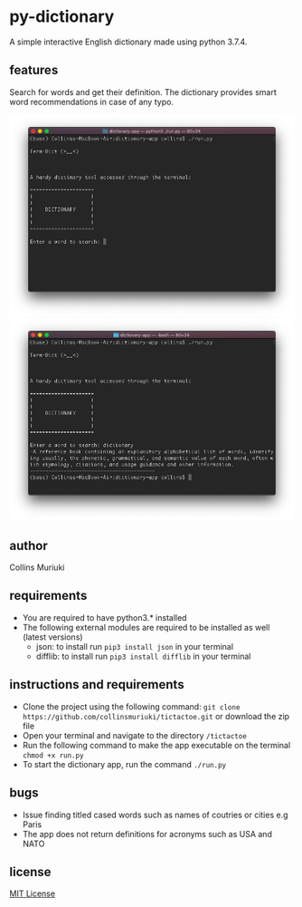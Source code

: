# py-dictionary
A simple interactive English dictionary made using python 3.7.4.

## features
Search for words and get their definition.
The dictionary provides smart word recommendations in case of any typo.

![alt text](images/dict1.png)
![alt text](images/dict2.png)

## author
Collins Muriuki

## requirements
* You are required to have python3.* installed
* The following external modules are required to be installed as well (latest versions)
    * json: to install run `pip3 install json` in your terminal
    * difflib: to install run `pip3 install difflib` in your terminal

## instructions and requirements
* Clone the project using the following command: `git clone https://github.com/collinsmuriuki/tictactoe.git` or download the zip file
* Open your terminal and navigate to the directory  `/tictactoe` 
* Run the following command to make the app executable on the terminal `chmod +x run.py` 
* To start the dictionary app, run the command `./run.py`

## bugs
* Issue finding titled cased words such as names of coutries or cities e.g Paris
* The app does not return definitions for acronyms such as USA and NATO

## license

[MIT License](LICENSE)